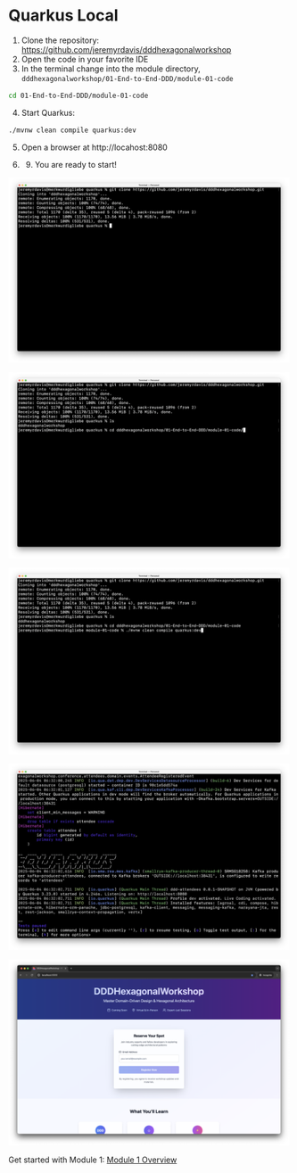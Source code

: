# Quarkus Local

1. Clone the repository: https://github.com/jeremyrdavis/dddhexagonalworkshop
2. Open the code in your favorite IDE
3. In the terminal change into the module directory, `dddhexagonalworkshop/01-End-to-End-DDD/module-01-code`

```bash
cd 01-End-to-End-DDD/module-01-code
```

4. Start Quarkus:

```bash
./mvnw clean compile quarkus:dev
```

5. Open a browser at http://locahost:8080
   
7. 9. You are ready to start!

![Fork the repo](assets/quarkus-local-01.png)

![Open Codespaces](assets/quarkus-local-02.png)

![Change directories](assets/quarkus-local-03.png)

![Change directories](assets/quarkus-local-04.png)

![Start Quarkus](assets/quarkus-local-05.png)

Get started with Module 1: [Module 1 Overview](01-End-to-End-DDD/Overview.md)
